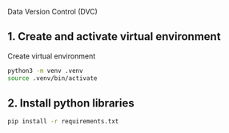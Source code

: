 Data Version Control (DVC)

## 1. Create and activate virtual environment

Create virtual environment
```bash
python3 -m venv .venv
source .venv/bin/activate
```

## 2. Install python libraries

```bash
pip install -r requirements.txt
```

